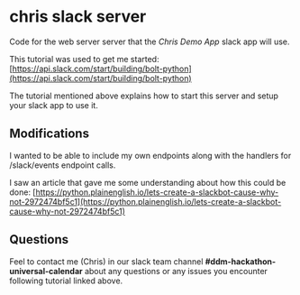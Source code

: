 # chris slack server

Code for the web server server that the *Chris Demo App* slack app will use.

This tutorial was used to get me started:
[https://api.slack.com/start/building/bolt-python](https://api.slack.com/start/building/bolt-python)

The tutorial mentioned above explains how to start this server and setup your slack app to use it.

## Modifications

I wanted to be able to include my own endpoints along with the handlers for /slack/events endpoint calls.

I saw an article that gave me some understanding about how this could be done:
[https://python.plainenglish.io/lets-create-a-slackbot-cause-why-not-2972474bf5c1](https://python.plainenglish.io/lets-create-a-slackbot-cause-why-not-2972474bf5c1)

## Questions

Feel to contact me (Chris) in our slack team channel **#ddm-hackathon-universal-calendar** about any questions or any issues you encounter following tutorial linked above.